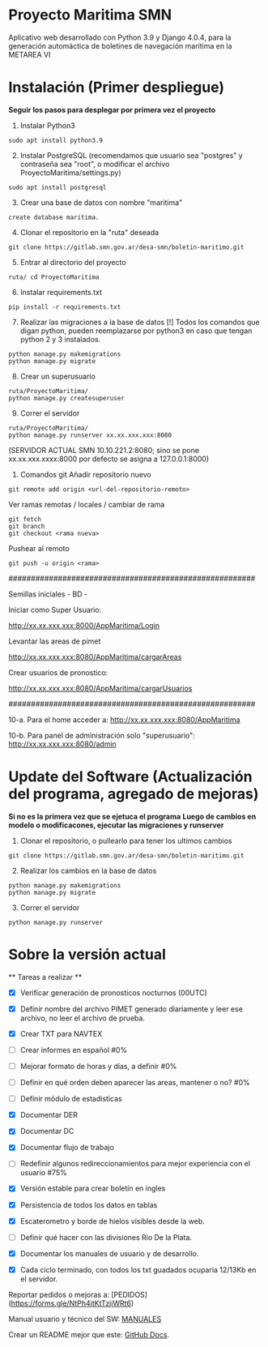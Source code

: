 # Proyecto Maritima SMN
Aplicativo web desarrollado con Python 3.9 y Django 4.0.4, para la generación automáctica de boletines de navegación maritima en la METAREA VI

# Instalación  (Primer despliegue)
**Seguir los pasos para desplegar por primera vez el proyecto**

1) Instalar Python3
```
sudo apt install python3.9
```

2) Instalar PostgreSQL (recomendamos que usuario sea "postgres" y contraseña sea "root", o modificar el archivo ProyectoMaritima/settings.py)
```
sudo apt install postgresql  
```
3) Crear una base de datos con nombre "maritima"

```
create database maritima.
```

4) Clonar el repositorio en la "ruta" deseada
```
git clone https://gitlab.smn.gov.ar/desa-smn/boletin-maritimo.git
```


5) Entrar al directorio del proyecto
```
ruta/ cd ProyectoMaritima
```


6) Instalar requirements.txt
```
pip install -r requirements.txt
```

7) Realizar las migraciones a la base de datos
[!] Todos los comandos que digan python, pueden reemplazarse por python3 en caso que tengan python 2  y 3 instalados.
```
python manage.py makemigrations
python manage.py migrate
```

8) Crear un superusuario
```
ruta/ProyectoMaritima/ 
python manage.py createsuperuser
```


9) Correr el servidor
```
ruta/ProyectoMaritima/ 
python manage.py runserver xx.xx.xxx.xxx:8080
```
(SERVIDOR ACTUAL SMN 10.10.221.2:8080; sino se pone xx.xx.xxx.xxxx:8000 por defecto se asigna a 127.0.0.1:8000)

1) Comandos git
Añadir repositorio nuevo
```
git remote add origin <url-del-repositorio-remoto>
```
Ver ramas remotas / locales / cambiar de rama
```
git fetch
git branch
git checkout <rama nueva>
```
Pushear al remoto
```
git push -u origin <rama>

```



  #######################################################

  Semillas iniciales -  BD - 

  Iniciar como Super Usuario:

  http://xx.xx.xxx.xxx:8000/AppMaritima/Login

  Levantar las areas de pimet

  http://xx.xx.xxx.xxx:8080/AppMaritima/cargarAreas

  Crear usuarios de pronostico:

  http://xx.xx.xxx.xxx:8080/AppMaritima/cargarUsuarios

  #######################################################

  10-a. Para el home acceder a: 
  http://xx.xx.xxx.xxx:8080/AppMaritima

  10-b. Para panel de administración solo "superusuario":
  http://xx.xx.xxx.xxx:8080/admin


# Update del Software  (Actualización del programa, agregado de mejoras)
**Si no es la primera vez que se ejetuca el programa**
**Luego de cambios en modelo o modificacones, ejecutar las migraciones y runserver**

1) Clonar el repositorio, o pullearlo para tener los ultimos cambios
```
git clone https://gitlab.smn.gov.ar/desa-smn/boletin-maritimo.git
```

2) Realizar los cambios en la base de datos
```
python manage.py makemigrations
python manage.py migrate
```

3) Correr el servidor
```
python manage.py runserver
```



# Sobre la versión actual
** Tareas a realizar **

- [x] Verificar generación de pronosticos nocturnos (00UTC)
- [x] Definir nombre del archivo PIMET generado diariamente y leer ese archivo, no leer el archivo de prueba.
- [x] Crear TXT para NAVTEX
- [ ] Crear informes en español #0%
- [ ] Mejorar formato de horas y días, a definir #0%
- [ ] Definir en qué orden deben aparecer las areas, mantener o no? #0%
- [ ] Definir módulo de estadisticas
- [x] Documentar DER
- [x] Documentar DC
- [x] Documentar flujo de trabajo
- [ ] Redefinir algunos redireccionamientos para mejor experiencia con el usuario #75%
- [x] Versión estable para crear boletín en ingles
- [x] Persistencia de todos los datos en tablas 
- [x] Escaterometro y borde de hielos visibles desde la web. 
- [ ] Definir qué hacer con las divisiones Rio De la Plata.
- [x] Documentar los manuales de usuario y de desarrollo.
- [x] Cada ciclo terminado, con todos los txt guadados ocuparia 12/13Kb en el servidor. 


Reportar pedidos o mejoras a: [PEDIDOS] (https://forms.gle/NtPh4itKtTzjiWRt6)

Manual usuario y técnico del SW: [MANUALES](https://drive.google.com/drive/folders/1EdElg3e95aywZnOQJLetQNT4LN--bmhZ?usp=sharing)

Crear un README mejor que este: [GitHub Docs](https://docs.github.com/es/get-started/writing-on-github/getting-started-with-writing-and-formatting-on-github/basic-writing-and-formatting-syntax).
